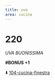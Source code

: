 ```yaml
---
title: uva
area: cucina
---
```

# 220
_UVA BUONISSIMA_

**#BONUS +1**

⬇️ [104-cucina-finestra](104-cucina-finestra.md)
